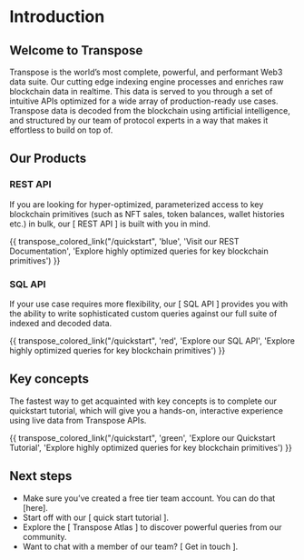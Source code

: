 # Introduction

## Welcome to Transpose
Transpose is the world’s most complete, powerful, and performant Web3 data suite. Our cutting edge indexing engine processes and enriches raw blockchain data in realtime.  This data is served to you through a set of intuitive APIs optimized for a wide array of production-ready use cases. Transpose data is decoded from the blockchain using artificial intelligence, and structured by our team of protocol experts in a way that makes it effortless to build on top of.

## Our Products

### REST API
If you are looking for hyper-optimized, parameterized access to key blockchain primitives (such as NFT sales, token balances, wallet histories etc.) in bulk, our [ REST API ] is built with you in mind.

{{ transpose_colored_link("/quickstart", 'blue', 'Visit our REST Documentation', 'Explore highly optimized queries for key blockchain primitives') }}

### SQL API
If your use case requires more flexibility, our [ SQL API ] provides you with the ability to write sophisticated custom queries against our full suite of indexed and decoded data.

{{ transpose_colored_link("/quickstart", 'red', 'Explore our SQL API', 'Explore highly optimized queries for key blockchain primitives') }}
## Key concepts
The fastest way to get acquainted with key concepts is to complete our quickstart tutorial, which will give you a hands-on, interactive experience using live data from Transpose APIs.

{{ transpose_colored_link("/quickstart", 'green', 'Explore our Quickstart Tutorial', 'Explore highly optimized queries for key blockchain primitives') }}
## Next steps
- Make sure you’ve created a free tier team account.  You can do that [here].
- Start off with our [ quick start tutorial ].
- Explore the [ Transpose Atlas ] to discover powerful queries from our community.
- Want to chat with a member of our team?  [ Get in touch ].

